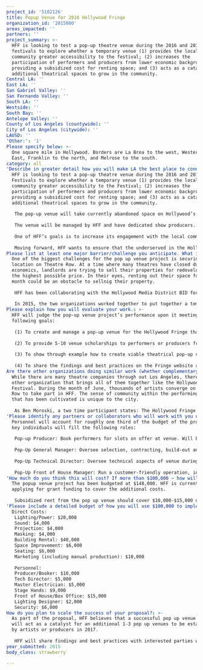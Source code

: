 ```yaml
---
project_id: '5102126'
title: Popup Venue for 2016 Hollywood Fringe
organization_id: '2015080'
areas_impacted: ''
partners: ''
project_summary: >-
  HFF is looking to test a pop-up theatre venue during the 2016 and 2017
  festivals to explore whether a temporary venue (1) provides the local
  community greater accessibility to the festival; (2) increases the
  participation of performers and producers from lower economic backgrounds by
  providing a subsidized cost for renting space; and (3) acts as a catalyst for
  additional theatrical spaces to grow in the community.
Central LA: ''
East LA: ''
San Gabriel Valley: ''
San Fernando Valley: ''
South LA: ''
Westside: ''
South Bay: ''
Antelope Valley: ''
County of Los Angeles (countywide): ''
City of Los Angeles (citywide): ''
LAUSD: ''
'Other:': '1'
Please specify below: >-
  One square mile in Hollywood. Borders are La Brea to the west, Western to the
  East, Franklin to the north, and Melrose to the south.
category: all
'Describe in greater detail how you will make LA the best place to connect:': >-
  HFF is looking to test a pop-up theatre venue during the 2016 and 2017
  Festivals to explore whether a temporary venue (1) provides the local
  community greater accessibility to the Festival; (2) increases the
  participation of performers and producers from lower economic backgrounds by
  providing a subsidized cost for renting space; and (3) acts as a catalyst for
  additional theatrical spaces to grow in the community.
   
   The pop-up venue will take currently abandoned space on Hollywood’s Theatre Row and turn it into a vibrant component of Hollywood’s theatrical ecosystem. Hollywood’s Theatre Row is on Santa Monica Boulevard between El Centro Avenue and McCadden Avenue. Having the pop-up venue in this location will help the area remain the theatrical hub for the Festival as some theatres in the area are closing their doors. 
   
   The venue will be managed by HFF and have dedicated show producers. This model will allow for a lower cost per performance to the artist, with preference given to those from underserved groups in the Hollywood community. The pop-up venue will also have high visibility on Theatre Row and in Festival communications, and will be promoted as a potential model that artists can adopt to showcase their art, whether in the Festival or elsewhere. In addition, HFF will publicly share its learnings and best practices of running the pop-up venue, giving artists and other potential pop-up managers a “how-to” guide if they wish to build a pop-up venue of their own.
   
   One of HFF’s goals is to increase its engagement with the local community, especially those from underserved ethnicities and those with lower incomes. Historically, HFF has had a broad array of individuals from different socioeconomic levels participate. Based on a survey of participants in the 2014 Festival, 23% of attendees made less than $25,000 a year and 50% made less than $50,000 a year. The age range of participants is also multi-generational, with 32% under the age of 35, 45% between the ages of 35 to 54, and 23% aged 55 or older.
   
   Moving forward, HFF wants to ensure that the underserved in the Hollywood community become an integral part of the Festival. HFF is already working toward this by leveraging its website and technology platform to provide scholarships and free/subsidized tickets for potential performers and audience members from underserved groups.
Please list at least one major barrier/challenge you anticipate. What is your strategy for overcoming these obstacles?: >-
  One of the biggest challenges for the pop up venue project is securing a
  location on Theatre Row. At a time where many theatres have closed due to
  economics, landlords are trying to sell their properties for redevelopment for
  the highest possible price. In their eyes, renting out their space for one
  month could be an obstacle to sellnig their property.
   
   HFF has been collaborating with the Hollywood Media District BID for the past few years. The BID is compromised of 220 commercial property owners in the Hollywood area and one of the aims of their organization is to enhance the beautification and commercial desirability of the area. 
   
   In 2015, the two organizations worked together to put together a temporary 'parklet' in Hollywood. It was a successful endeavor and the HFF would use this relationship to locate and rent the best location for the pop up venue project.
Please explain how you will evaluate your work.: >-
  HFF will judge the pop-up venue project’s performance upon it meeting the
  following goals:
   
   (1) To create and manage a pop-up venue for the Hollywood Fringe that will support 25-30 shows at $100 per slot (over 200% lower than market rate) during the June 2016 and June 2017 Festivals
   
   (2) To provide 5-10 venue scholarships to performers or producers from underserved economic and/or ethnic groups 
   
   (3) To show through example how to create viable theatrical pop-up venues, with 1-3 additional pop-up spaces established by individual artists or producers during the June 2017 Fringe Festival
   
   (4) To share the findings and best practices on the Fringe website and with partner organizations, reaching an estimated audience of 20-25,000.
Are there other organizations doing similar work (whether complementary or competitive)? What is unique about your proposed approach?: >-
  While there are many theatre companies through out Los Angeles, there is no
  other organization that brings all of them together like the Hollywood Fringe
  Festival. During the month of June, thousands of artists converge on Theatre
  Row to take part in HFF. The sense of community within the performing arts
  that has been cultivated is unique to the city. 
   
   As Ben Moroski, a two time participant states: The Hollywood Fringe Festival creates a vibrant, uncensored space for a community of artists committed to ideals of the artistic process to come together, produced and share their work, try and fail in ways that are nearly impossible elsewhere. It is a breeding ground for new ideas, confident thought, young talent, fresh work, fearless expression. Whatever success I have in my artistic career going forward will always be due, in large part, to the start the Hollywood Fringe Festival gave me. I owe it and its staff a huge debt of gratitude for standing up for the arts, accepting me and the stories I have to tell, and creating a place where anything is possible, if you have the will and guts to put it on a stage.
'Please identify any partners or collaborators who will work with you on this project. How much of the $100,000 grant award will each partner receive?': >-
  Personnel will account for roughly one third of the budget of the project. The
  key individuals will fill the following roles:
   
   Pop-up Producer: Book performers for slots on offer at venue. Will be seasoned Fringe producer with proven track record. Estimated budget: $10,000
   
   Pop-Up General Manager: Oversee selection, contracting, build-out and operation of venue, including locating and contracting space. Will also outfit venue with box office, front of house, seating, staging, lighting, sound, video systems, and provide oversight on operations of venue during installation, technical rehearsals and performances. Dave McKeever, HFF’s Producing Director, will fulfill this role. No budget needed. 
   
   Pop-Up Technical Director: Oversee technical aspects of venue during installation, rehearsal and performance. Will manage installation of seating, staging, lighting, sound and video systems. Will also oversee setup crews, provide training/assistance during technical rehearsals and oversee system operations during performances. Estimated budget: $5,000
   
   Pop-Up Front of House Manager: Run a customer-friendly operation, including box office, seating assistance, ushering, catering and sanitation. Estimated budget: $5,000
'How much do you think this will cost? If more than $100,000 – how will you cover the additional costs?': >-
  The popup venue project has been budgeted at $148,000. HFF is currently
  applying for grant funding to cover the additional costs. 
   
   Subsidized rent from the pop up venue should cover $10,000-$15,000 of the additional costs. Any other costs will be covered by the Hollywood Fringe organization's budget.
'Please include a detailed budget of how you will use $100,000 to implement this project.': |-
  Direct Costs:
   Lighting/Power: $20,000
   Sound: $4,000
   Projection: $4,000
   Masking: $4,000
   Building Rental: $40,000
   Space Improvement: $6,000
   Seating: $6,000
   Marketing (including manual production): $10,000
   
   Personnel:
   Producer/Booker: $10,000
   Tech Director: $5,000
   Master Electrician: $5,000
   Stage Hands: $9,000
   Front of House/Box Office: $15,000
   Lighting Designer: $2,000
   Security: $6,000
How do you plan to scale the success of your proposal?: >-
  As part of the proposal, HFF believes that a successful pop up venue in 2016
  will act as a catalyst for an additional 1-3 pop up venues to be established
  by artists or producers in 2017. 
   
   HFF will share findings and best practices with interested parties who wish to establish a pop up venue. Using these tools, producers and artists will be able to help lift up the dwindling theatrical spaces in the Hollywood area and revitalize the area.
year_submitted: 2015
body_class: strawberry

---
```

